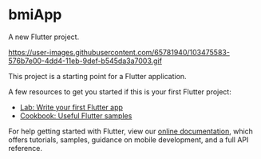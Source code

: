 # bmiApp

A new Flutter project.




https://user-images.githubusercontent.com/65781940/103475583-576b7e00-4dd4-11eb-9def-b545da3a7003.gif




This project is a starting point for a Flutter application.

A few resources to get you started if this is your first Flutter project:

- [Lab: Write your first Flutter app](https://flutter.dev/docs/get-started/codelab)
- [Cookbook: Useful Flutter samples](https://flutter.dev/docs/cookbook)

For help getting started with Flutter, view our
[online documentation](https://flutter.dev/docs), which offers tutorials,
samples, guidance on mobile development, and a full API reference.
